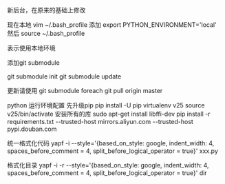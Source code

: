 新后台，在原来的基础上修改

现在本地
vim ~/.bash_profile
添加
export PYTHON_ENVIRONMENT='local'
然后
source ~/.bash_profile

表示使用本地环境

添加git submodule

git submodule init
git submodule update

更新请使用
git submodule foreach git pull origin master


python 运行环境配置
先升级pip
pip install -U pip
virtualenv v25
source v25/bin/activate
安装所有的库
sudo apt-get install libffi-dev
pip install -r requirements.txt --trusted-host mirrors.aliyun.com --trusted-host pypi.douban.com


统一格式化代码
yapf -i  --style='{based_on_style: google, indent_width: 4, spaces_before_comment = 4, split_before_logical_operator = true}'  xxx.py

格式化目录
yapf -i -r --style='{based_on_style: google, indent_width: 4, spaces_before_comment = 4, split_before_logical_operator = true}' dir
